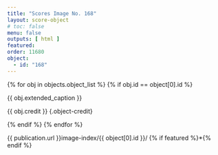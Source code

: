 ```yaml
---
title: "Scores Image No. 168"
layout: score-object
# toc: false
menu: false
outputs: [ html ]
featured: 
order: 11680
object:
  - id: "168"
---
```


{% for obj in objects.object_list %}
{% if obj.id == object[0].id %}

{{ obj.extended_caption }}

{{ obj.credit }} {.object-credit}

{% endif %}
{% endfor %}

<div class="object-credit object-url is-print-only">

{{ publication.url }}image-index/{{ object[0].id }}/ {% if featured %}*{% endif %}

</div>
